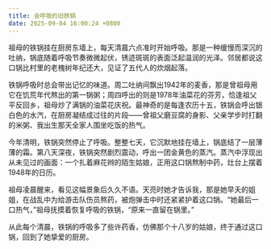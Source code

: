 ```yaml
---
title: 会呼吸的旧铁锅
date: 2025-09-04 16:00:24 +0800
---
```


祖母的铁锅挂在厨房东墙上，每天清晨六点准时开始呼吸。那是一种缓慢而深沉的吐纳，锅底随着呼吸节奏微微起伏，锈迹斑斑的表面泛起温润的光泽。邻居都说这口锅比村里的老槐树年纪还大，见证了五代人的炊烟起落。

铁锅呼吸时总会带出记忆的味道。周二吐纳间飘出1942年的麦香，那是曾祖母用它在饥荒年代熬出的第一锅粥；周四呼出的则是1978年油菜花的芬芳，恰逢祖父平反回乡，祖母炒了满锅的油菜花庆祝。最神奇的是每逢农历十五，铁锅会呼出银白色的水汽，在厨房凝结成过往的片段——曾祖父磨豆腐的身影、父亲学步时打翻的米粥、我出生那天全家人围坐吃饭的热气。

今年清明，铁锅突然停止了呼吸。整整七天，它沉默地挂在墙上，锅底结了一层薄薄的霜。第八天深夜，铁锅突然剧烈震动，呼出一团金黄色的蒸汽。蒸汽中浮现出从未见过的画面：一个扎着麻花辫的陌生姑娘，正用这口锅熬制中药，灶台上摆着1948年的日历。

祖母凌晨醒来，看见这幅景象后久久不语。天亮时她才告诉我，那是她早夭的姐姐，在战乱中为给游击队伤员熬药，被炮弹击中时还紧紧护着这口锅。“她最后一口热气，”祖母抚摸着恢复呼吸的铁锅，“原来一直留在锅里。”

从此每个清晨，铁锅的呼吸多了些许药香，仿佛那个十八岁的姑娘，终于通过这口锅，回到了她挚爱的厨房。
